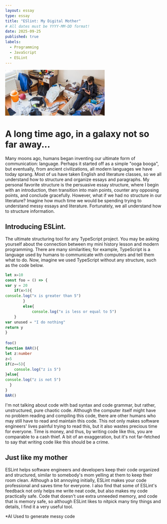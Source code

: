 ```yaml
---
layout: essay
type: essay
title: "ESlint: My Digital Mother"
# All dates must be YYYY-MM-DD format!
date: 2025-09-25
published: true
labels:
  - Programming
  - JavaScript
  - ESLint
---
```


<img width="320px" class="rounded float-start pe-4" src="../img/messyroom.jpg">

# A long time ago, in a galaxy not so far away...

Many moons ago, humans began inventing our ultimate form of communication: language. Perhaps it started off as a simple "ooga booga", but eventually, from ancient civilizations, all modern languages we have today sprang. Most of us have taken English and literature classes, so we all understand how to structure and organize essays and paragraphs. My personal favorite structure is the persuasive essay structure, where I begin with an introduction, then transition into main points, counter any opposing points, and conclude gracefully. However, what if we had no structure in our literature? Imagine how much time we would be spending trying to understand messy essays and literature. Fortunately, we all understand how to structure information.

## Introducing ESLint.

The ultimate structuring tool for any TypeScript project. You may be asking yourself about the connection between my mini history lesson and modern programming. There are many similarities; for example, TypeScript is a language used by humans to communicate with computers and tell them what to do. Now, imagine we used TypeScript without any structure, such as the code below.

```ts
let x=10
const foo = () => {
var y = 20
    if(x>5){
console.log("x is greater than 5")
        }
        else{
            console.log("x is less or equal to 5")
    }
var unused = "I do nothing"
return y
}

foo()
function BAR(){
let z:number
z=5
if(z==5){
    console.log("z is 5")
}else{
console.log("z is not 5")
  }
}
BAR()
```

I'm not talking about code with bad syntax and code grammar, but rather, unstructured, pure chaotic code. Although the computer itself might have no problem reading and compiling this code, there are other humans who may still have to read and maintain this code. This not only makes software engineers' lives painful trying to read this, but it also wastes precious time for everyone. Time is money, and thus, by writing code like this, you are comparable to a cash thief. A bit of an exaggeration, but it's not far-fetched to say that writing code like this should be a crime.

## Just like my mother

ESLint helps software engineers and developers keep their code organized and structured, similar to somebody's mom yelling at them to keep their room clean. Although a bit annoying initially, ESLint makes your code professional and saves time for everyone. I also find that some of ESLint's feedback not only helps me write neat code, but also makes my code practically safe. Code that doesn't use extra unneeded memory, and code that is memory safe, so although ESLint likes to nitpick many tiny things and details, I find it a very useful tool.

*AI Used to generate messy code

